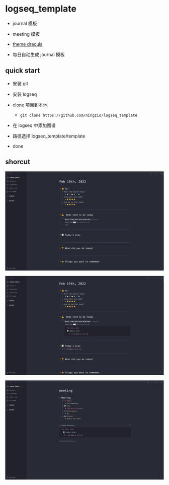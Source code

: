 # logseq_template

-   journal 模板
-   meeting 模板
-   [theme dracula](https://github.com/dracula/logseq)

-   每日自动生成 journal 模板



## quick start

-   安装 git

-   安装 logseq

-   clone 项目到本地

    -   ```shell
        git clone https://github.com/ningzio/logseq_template
        ```

-   在 logseq 中添加图谱

-   路径选择 logseq_template/template

-   done

## shorcut

![journal](./assets/journal.pic.jpg)



![journal1](./assets/journal1.pic.jpg)



![meeting](./assets/meeting.pic.jpg)